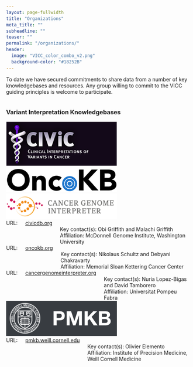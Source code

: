 ```yaml
---
layout: page-fullwidth
title: "Organizations"
meta_title: ""
subheadline: ""
teaser: ""
permalink: "/organizations/"
header:
  image: "VICC_color_combo_v2.png"
  background-color: "#18252B"
---
```


To date we have secured commitments to share data from a number of key knowledgebases and resources. Any group willing to commit to the VICC guiding principles is welcome to participate.

<div class="row">
    <div class="small-12 columns">
        <h3>Variant Interpretation Knowledgebases</h3>
    </div><!-- /.small-12.columns -->
</div>

<div class="row">
  <div class="large-4 columns">
    <a href="http://www.civicdb.org">
      <img src="/assets/img/CIViC_logo.png">
    </a>
  </div>
  <div class="large-4 columns">
    <a href="http://oncokb.org/">
      <img src="/assets/img/oncokb_logo.png">
    </a>
  </div>
  <div class="large-4 columns">
    <a href="https://cancergenomeinterpreter.org">
      <img src="/assets/img/CGI_logo.png">
    </a>
  </div>
</div>

<div class="row">
  <div class="large-4 columns">
      URL: <a href="http://civicdb.org">civicdb.org</a><br>
      Key contact(s): Obi Griffith and Malachi Griffith<br>
      Affiliation: McDonnell Genome Institute, Washington University
  </div>
  <div class="large-4 columns">
      URL: <a href="http://oncokb.org">oncokb.org</a><br>
      Key contact(s): Nikolaus Schultz and Debyani Chakravarty<br>
      Affiliation: Memorial Sloan Kettering Cancer Center
  </div>
  <div class="large-4 columns">
      URL: <a href="https://cancergenomeinterpreter.org">cancergenomeinterpreter.org</a><br>
      Key contact(s): Nuria Lopez-Bigas and David Tamborero<br>
      Affiliation: Universitat Pompeu Fabra
  </div>
</div>

<div class="row">
  <div class="large-4 columns">
    <a href="https://pmkb.weill.cornell.edu/">
      <img src="/assets/img/PMKB_logo.png">
    </a>
  </div>
  <div class="large-4 columns">

  </div>
  <div class="large-4 columns">

  </div>
</div>

<div class="row">
  <div class="large-4 columns">
      URL: <a href="https://pmkb.weill.cornell.edu">pmkb.weill.cornell.edu</a><br>
      Key contact(s): Olivier Elemento<br>
      Affiliation: Institute of Precision Medicine, Weill Cornell Medicine
  </div>
  <div class="large-4 columns">

  </div>
  <div class="large-4 columns">

  </div>
</div>
